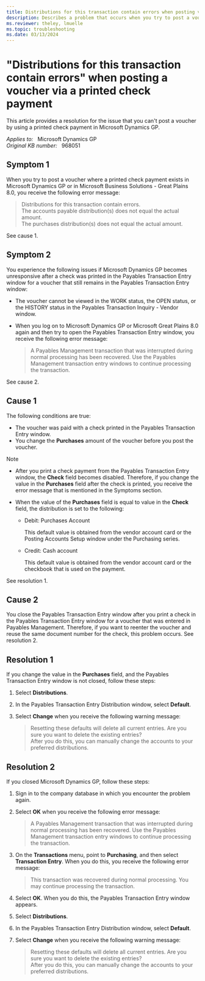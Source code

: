 ```yaml
---
title: Distributions for this transaction contain errors when posting voucher via printed check payment
description: Describes a problem that occurs when you try to post a voucher by using a printed check payment in Microsoft Dynamics GP. A resolution is provided.
ms.reviewer: theley, lmuelle
ms.topic: troubleshooting
ms.date: 03/13/2024
---
```

# "Distributions for this transaction contain errors" when posting a voucher via a printed check payment

This article provides a resolution for the issue that you can't post a voucher by using a printed check payment in Microsoft Dynamics GP.

_Applies to:_ &nbsp; Microsoft Dynamics GP  
_Original KB number:_ &nbsp; 968051

## Symptom 1

When you try to post a voucher where a printed check payment exists in Microsoft Dynamics GP or in Microsoft Business Solutions - Great Plains 8.0, you receive the following error message:

> Distributions for this transaction contain errors.  
The accounts payable distribution(s) does not equal the actual amount.  
The purchases distribution(s) does not equal the actual amount.

See cause 1.

## Symptom 2

You experience the following issues if Microsoft Dynamics GP becomes unresponsive after a check was printed in the Payables Transaction Entry window for a voucher that still remains in the Payables Transaction Entry window:

- The voucher cannot be viewed in the WORK status, the OPEN status, or the HISTORY status in the Payables Transaction Inquiry - Vendor window.
- When you log on to Microsoft Dynamics GP or Microsoft Great Plains 8.0 again and then try to open the Payables Transaction Entry window, you receive the following error message:

  > A Payables Management transaction that was interrupted during normal processing has been recovered. Use the Payables Management transaction entry windows to continue processing the transaction.

See cause 2.

## Cause 1

The following conditions are true:

- The voucher was paid with a check printed in the Payables Transaction Entry window.
- You change the **Purchases** amount of the voucher before you post the voucher.

> [!NOTE]
>
> - After you print a check payment from the Payables Transaction Entry window, the **Check** field becomes disabled. Therefore, if you change the value in the **Purchases** field after the check is printed, you receive the error message that is mentioned in the Symptoms section.
> - When the value of the **Purchases** field is equal to value in the **Check** field, the distribution is set to the following:
>
>   - Debit: Purchases Account
>
>     This default value is obtained from the vendor account card or the Posting Accounts Setup window under the Purchasing series.
>
>   - Credit: Cash account
>
>     This default value is obtained from the vendor account card or the checkbook that is used on the payment.

See resolution 1.

## Cause 2

You close the Payables Transaction Entry window after you print a check in the Payables Transaction Entry window for a voucher that was entered in Payables Management. Therefore, if you want to reenter the voucher and reuse the same document number for the check, this problem occurs. See resolution 2.

## Resolution 1

If you change the value in the **Purchases** field, and the Payables Transaction Entry window is not closed, follow these steps:

1. Select **Distributions**.
2. In the Payables Transaction Entry Distribution window, select **Default**.
3. Select **Change** when you receive the following warning message:

   > Resetting these defaults will delete all current entries. Are you sure you want to delete the existing entries?  
   After you do this, you can manually change the accounts to your preferred distributions.

## Resolution 2

If you closed Microsoft Dynamics GP, follow these steps:

1. Sign in to the company database in which you encounter the problem again.
2. Select **OK** when you receive the following error message:

    > A Payables Management transaction that was interrupted during normal processing has been recovered. Use the Payables Management transaction entry windows to continue processing the transaction.

3. On the **Transactions** menu, point to **Purchasing**, and then select **Transaction Entry**. When you do this, you receive the following error message:

   > This transaction was recovered during normal processing. You may continue processing the transaction.

4. Select **OK**. When you do this, the Payables Transaction Entry window appears.
5. Select **Distributions**.
6. In the Payables Transaction Entry Distribution window, select **Default**.
7. Select **Change** when you receive the following warning message:

   > Resetting these defaults will delete all current entries. Are you sure you want to delete the existing entries?  
   After you do this, you can manually change the accounts to your preferred distributions.
